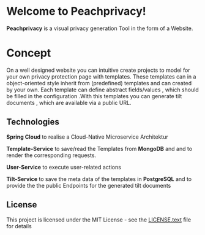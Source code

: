 # Welcome to Peachprivacy!

**Peachprivacy** is  a visual  privacy generation Tool in the 
form of a Website.



# Concept   
On a well designed website  you can  intuitive  create  projects  to model   for  your own privacy protection page with templates. These templates  can in  a object-oriented style inherit  from (predefined) templates and can created   by your own. Each template can define abstract fields/values , which should be filled in the configuration .With this templates you can  generate tilt documents , which are available via a public URL.



## Technologies 
**Spring Cloud** to realise a  Cloud-Native Microservice Architektur

**Template-Service** to save/read  the Templates
from  **MongoDB** and and to render the corresponding requests.

**User-Service** to execute user-related actions

**Tilt-Service** to save the meta data of the templates in
**PostgreSQL** and to provide the the public Endpoints for the 
generated tilt documents 

## License 
This project is licensed under the MIT License - see the [LICENSE.text](https://github.com/p4skal/peachprivacy/blob/master/LICENSE.txt) file for details



